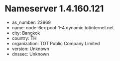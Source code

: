 # Nameserver 1.4.160.121

* as_number: 23969
* name: node-6ex.pool-1-4.dynamic.totinternet.net.
* city: Bangkok
* country: TH
* organization: TOT Public Company Limited
* version: Unknown
* dnssec: Unknown
